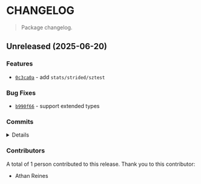 # CHANGELOG

> Package changelog.

<section class="release" id="unreleased">

## Unreleased (2025-06-20)

<section class="features">

### Features

-   [`0c3ca0a`](https://github.com/stdlib-js/stdlib/commit/0c3ca0a7897f0998b23749530e16857b246a32cd) - add `stats/strided/sztest`

</section>

<!-- /.features -->

<section class="bug-fixes">

### Bug Fixes

-   [`b990f66`](https://github.com/stdlib-js/stdlib/commit/b990f669417995aad5945da44c84f98f35d986fe) - support extended types

</section>

<!-- /.bug-fixes -->

<section class="commits">

### Commits

<details>

-   [`4149da8`](https://github.com/stdlib-js/stdlib/commit/4149da880f71efd853637ba18e5b92c18bedec54) - **docs:** fix path _(by Athan Reines)_
-   [`b990f66`](https://github.com/stdlib-js/stdlib/commit/b990f669417995aad5945da44c84f98f35d986fe) - **fix:** support extended types _(by Athan Reines)_
-   [`0c3ca0a`](https://github.com/stdlib-js/stdlib/commit/0c3ca0a7897f0998b23749530e16857b246a32cd) - **feat:** add `stats/strided/sztest` _(by Athan Reines)_

</details>

</section>

<!-- /.commits -->

<section class="contributors">

### Contributors

A total of 1 person contributed to this release. Thank you to this contributor:

-   Athan Reines

</section>

<!-- /.contributors -->

</section>

<!-- /.release -->

